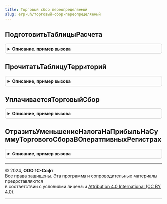 ```yaml
---
title: Торговый сбор переопределяемый
slug: erp-uh/торговый-сбор-переопределяемый
---
```



## ПодготовитьТаблицыРасчета
<details style="margin: 1em 0; padding: 0.5em; border: 1px solid #ccc; border-radius: 6px;">

<summary style="font-weight: bold; cursor: pointer;">Описание, пример вызова</summary>

```bsl

// Инициализирует таблицу расчета торгового сбора.
//
// Параметры:
// 		ТаблицаРеквизиты - Таблица значений, реквизиты документа "Регламентная операция"
// 		Отказ - Отказ - Булево - Флаг отказа проведения.
//
// Возвращаемое значение:
// 	 СтруктураТаблиц - Структура - Таблицы расчета налога
// 							Ключи:
// 								ТаблицаРасчетаТорговогоСбора - ТаблицаЗначений - Таблица расчета торгового сбора.
Функция ПодготовитьТаблицыРасчета(ТаблицаРеквизиты, Отказ) Экспорт
```

Пример вызова
```bsl
Результат = ТорговыйСборПереопределяемый.ПодготовитьТаблицыРасчета(ТаблицаРеквизиты, Отказ) 
```
</details>

## ПрочитатьТаблицуТерриторий
<details style="margin: 1em 0; padding: 0.5em; border: 1px solid #ccc; border-radius: 6px;">

<summary style="font-weight: bold; cursor: pointer;">Описание, пример вызова</summary>

```bsl

// Формирует таблицу территорий на которых осуществление торговой деятельности облагается торговым сбором.
//
// Возвращаемое значение:
//  ТаблицаЗначений - данные льгот. Колонки таблицы:
//    * ОКТМО - Строка (11)- Код по ОКТМО муниципального образования.
//    * Территория - СправочникСсылка.ТерриторииОсуществленияТорговойДеятельности - Категория территории согласно
//        закону №62 от 17 декабря 2014 г.Москва.
//
Функция ПрочитатьТаблицуТерриторий() Экспорт
```

Пример вызова
```bsl
Результат = ТорговыйСборПереопределяемый.ПрочитатьТаблицуТерриторий() 
```
</details>

## УплачиваетсяТорговыйСбор
<details style="margin: 1em 0; padding: 0.5em; border: 1px solid #ccc; border-radius: 6px;">

<summary style="font-weight: bold; cursor: pointer;">Описание, пример вызова</summary>

```bsl

Функция УплачиваетсяТорговыйСбор(Организация, Период) Экспорт
```

Пример вызова
```bsl
Результат = ТорговыйСборПереопределяемый.УплачиваетсяТорговыйСбор(Организация, Период) 
```
</details>

## ОтразитьУменьшениеНалогаНаПрибыльНаСуммуТорговогоСбораВОператпивныхРегистрах
<details style="margin: 1em 0; padding: 0.5em; border: 1px solid #ccc; border-radius: 6px;">

<summary style="font-weight: bold; cursor: pointer;">Описание, пример вызова</summary>

```bsl

// Формирует движения по оперативным регистрам ПрочиеРасходы и ДвиженияДоходыРасходыПрочиеАктивыПассивы на основании
// проводки по начислению торгового сбора.
//
// Параметры:
//		НачислениеТорговогоСбора - Запись регистра бухгалтерии "Хозрасчетный" с проводками по начислению торгового сбора;
//		Движения - движения документа "РегламентнаяОперация".
//
Процедура ОтразитьУменьшениеНалогаНаПрибыльНаСуммуТорговогоСбораВОператпивныхРегистрах(Организация, Период, СуммаУменьшения, Движения) Экспорт
```

Пример вызова
```bsl
ТорговыйСборПереопределяемый.ОтразитьУменьшениеНалогаНаПрибыльНаСуммуТорговогоСбораВОператпивныхРегистрах(Организация, Период, СуммаУменьшения, Движения) 
```
</details>

---

© 2024, **ООО 1С-Софт**  
Все права защищены. Эта программа и сопроводительные материалы предоставляются  
в соответствии с условиями лицензии [Attribution 4.0 International (CC BY 4.0)](https://creativecommons.org/licenses/by/4.0/legalcode).

---
